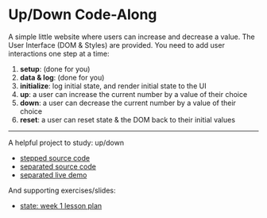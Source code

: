 # Up/Down Code-Along

A simple little website where users can increase and decrease a value.  The User Interface (DOM & Styles) are provided.  You need to add user interactions one step at a time:

1. __setup__: (done for you)
1. __data & log__: (done for you)
1. __initialize__: log initial state, and render initial state to the UI
1. __up__: a user can increase the current number by a value of their choice
1. __down__: a user can decrease the current number by a value of their choice
1. __reset__: a user can reset state & the DOM back to their initial values


---

A helpful project to study: up/down
* [stepped source code](https://github.com/HackYourFutureBelgium/state/tree/master/example-projects/up-down-stepped)
* [separated source code](https://github.com/hackyourfuturebelgium/state/tree/master/example-projects/up-down-separated)
* [separated live demo](http://127.0.0.1:5500/03-state/repo/example-projects/up-down-separated/index.html)

And supporting exercises/slides:
* [state: week 1 lesson plan](http://127.0.0.1:5500/03-state/repo/week-1/index.html)
